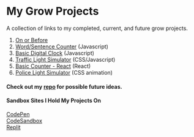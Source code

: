 # My Grow Projects
A collection of links to my completed, current, and future grow projects.

1. [On or Before](https://codepen.io/RyanKHawkins/full/vYzEWNg)
2. [Word/Sentence Counter](https://codepen.io/RyanKHawkins/full/WNygqMK) (Javascript)
3. [Basic Digital Clock](https://codepen.io/RyanKHawkins/full/mdGPmEK) (Javascript)
4. [Traffic Light Simulator](https://codepen.io/RyanKHawkins/full/NWLrPZL) (CSS/Javascript)
5. [Basic Counter - React](https://codesandbox.io/s/counter-65z2bq?file=/src/App.js) (React)
6. [Police Light Simulator](https://codepen.io/RyanKHawkins/full/PodzdVK) (CSS animation)

#### Check out my [repo](https://github.com/RyanKHawkins/Project_Ideas) for possible future ideas.

#### Sandbox Sites I Hold My Projects On
[CodePen](https://codepen.io/RyanKHawkins)  
[CodeSandbox](https://codesandbox.io/u/RyanKHawkins)  
[Replit](https://replit.com/@rhawkins)
